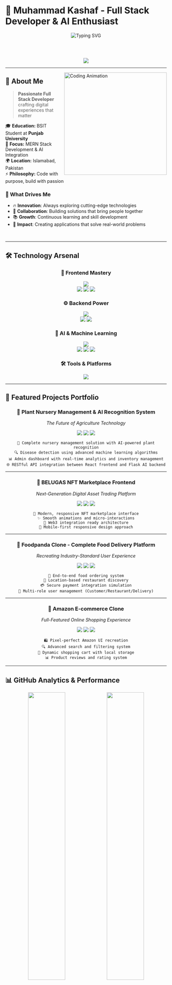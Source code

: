 # 💫 Muhammad Kashaf - Full Stack Developer & AI Enthusiast

<div align="center">
  
  <!-- Enhanced Typing Animation -->
  <img src="https://readme-typing-svg.herokuapp.com?font=JetBrains+Mono&size=28&duration=3000&pause=800&color=00D9FF&center=true&vCenter=true&multiline=true&width=900&height=100&lines=👋+Hi%2C+I'm+Muhammad+Kashaf;🎓+BSIT+Student+%7C+Punjab+University;💻+MERN+Stack+Developer+%2B+AI+Specialist;🚀+Building+Next-Gen+Web+%26+AI+Solutions;🌟+Turning+Ideas+Into+Digital+Reality" alt="Typing SVG" />
  
  <br><br>
  
  <!-- Professional Banner -->
  <img src="https://capsule-render.vercel.app/api?type=waving&color=gradient&customColorList=6,11,20&height=200&section=header&text=Welcome%20to%20My%20Digital%20World&fontSize=40&fontColor=fff&animation=fadeIn&fontAlignY=32" />
  
</div>

---

<img align="right" src="https://user-images.githubusercontent.com/74038190/229223263-cf2e4b07-2615-4f87-9c38-e37600f8381a.gif" width="320" alt="Coding Animation"/>

## 🎯 About Me

> **Passionate Full Stack Developer** crafting digital experiences that matter

🎓 **Education:** BSIT Student at **Punjab University**  
💼 **Focus:** MERN Stack Development & AI Integration  
🌍 **Location:** Islamabad, Pakistan  
⚡ **Philosophy:** Code with purpose, build with passion  

### 🎨 What Drives Me
- 🔥 **Innovation**: Always exploring cutting-edge technologies
- 🤝 **Collaboration**: Building solutions that bring people together  
- 📚 **Growth**: Continuous learning and skill development
- 🎯 **Impact**: Creating applications that solve real-world problems

<br clear="right"/>

---

## 🛠️ Technology Arsenal

<div align="center">

### 🎨 Frontend Mastery
<p>
  <img src="https://skillicons.dev/icons?i=html,css,js,react,nextjs,tailwind,sass,bootstrap" />
  <br/>
  <img src="https://img.shields.io/badge/Framer_Motion-0055FF?style=for-the-badge&logo=framer&logoColor=white" />
  <img src="https://img.shields.io/badge/Shadcn/UI-000000?style=for-the-badge&logo=shadcnui&logoColor=white" />
  <img src="https://img.shields.io/badge/Material_UI-007FFF?style=for-the-badge&logo=mui&logoColor=white" />
</p>

### ⚙️ Backend Power
<p>
  <img src="https://skillicons.dev/icons?i=nodejs,express,python,flask,fastapi,mongodb,mysql,postgresql" />
  <br/>
  <img src="https://img.shields.io/badge/Socket.io-010101?style=for-the-badge&logo=socket.io&logoColor=white" />
  <img src="https://img.shields.io/badge/JWT-000000?style=for-the-badge&logo=jsonwebtokens&logoColor=white" />
</p>

### 🤖 AI & Machine Learning
<p>
  <img src="https://skillicons.dev/icons?i=tensorflow,opencv" />
  <br/>
  <img src="https://img.shields.io/badge/OpenAI-412991?style=for-the-badge&logo=openai&logoColor=white" />
  <img src="https://img.shields.io/badge/Computer_Vision-FF6F00?style=for-the-badge&logo=opencv&logoColor=white" />
  <img src="https://img.shields.io/badge/Machine_Learning-FF6F00?style=for-the-badge&logo=tensorflow&logoColor=white" />
</p>

### 🛠️ Tools & Platforms
<p>
  <img src="https://skillicons.dev/icons?i=git,github,vscode,figma,postman,docker,vercel,netlify" />
</p>

</div>

---

## 🌟 Featured Projects Portfolio

<div align="center">

### 🌱 **Plant Nursery Management & AI Recognition System**
*The Future of Agriculture Technology*

<img src="https://img.shields.io/badge/MERN_Stack-61DAFB?style=for-the-badge&logo=react&logoColor=black" />
<img src="https://img.shields.io/badge/Flask_AI-000000?style=for-the-badge&logo=flask&logoColor=white" />
<img src="https://img.shields.io/badge/Computer_Vision-FF6F00?style=for-the-badge&logo=opencv&logoColor=white" />

```
🎯 Complete nursery management solution with AI-powered plant recognition
🔍 Disease detection using advanced machine learning algorithms
📊 Admin dashboard with real-time analytics and inventory management
🌐 RESTful API integration between React frontend and Flask AI backend
```

---

### 🐳 **BELUGAS NFT Marketplace Frontend**
*Next-Generation Digital Asset Trading Platform*

<img src="https://img.shields.io/badge/React-61DAFB?style=for-the-badge&logo=react&logoColor=black" />
<img src="https://img.shields.io/badge/Tailwind_CSS-38B2AC?style=for-the-badge&logo=tailwind-css&logoColor=white" />
<img src="https://img.shields.io/badge/Framer_Motion-0055FF?style=for-the-badge&logo=framer&logoColor=white" />

```
🎨 Modern, responsive NFT marketplace interface
✨ Smooth animations and micro-interactions
🔗 Web3 integration ready architecture
📱 Mobile-first responsive design approach
```

---

### 🍔 **Foodpanda Clone - Complete Food Delivery Platform**
*Recreating Industry-Standard User Experience*

<img src="https://img.shields.io/badge/React-61DAFB?style=for-the-badge&logo=react&logoColor=black" />
<img src="https://img.shields.io/badge/Node.js-339933?style=for-the-badge&logo=node.js&logoColor=white" />
<img src="https://img.shields.io/badge/MongoDB-47A248?style=for-the-badge&logo=mongodb&logoColor=white" />

```
🛒 End-to-end food ordering system
📍 Location-based restaurant discovery
💳 Secure payment integration simulation
👤 Multi-role user management (Customer/Restaurant/Delivery)
```

---

### 🛒 **Amazon E-commerce Clone**
*Full-Featured Online Shopping Experience*

<img src="https://img.shields.io/badge/JavaScript-F7DF1E?style=for-the-badge&logo=javascript&logoColor=black" />
<img src="https://img.shields.io/badge/CSS3-1572B6?style=for-the-badge&logo=css3&logoColor=white" />
<img src="https://img.shields.io/badge/Responsive-FF4088?style=for-the-badge" />

```
🛍️ Pixel-perfect Amazon UI recreation
🔍 Advanced search and filtering system
🛒 Dynamic shopping cart with local storage
📊 Product reviews and rating system
```

</div>

---

## 📊 GitHub Analytics & Performance

<div align="center">
  
  <!-- GitHub Stats Cards with Custom Styling -->
  <img width="48%" src="https://github-readme-stats.vercel.app/api?username=kashafmhr&show_icons=true&theme=radical&hide_border=true&bg_color=0D1117&title_color=F85D7F&icon_color=F8D866&text_color=FFFFFF&count_private=true&include_all_commits=true" />
  <img width="48%" src="https://github-readme-streak-stats.herokuapp.com?user=kashafmhr&theme=radical&hide_border=true&background=0D1117&stroke=F85D7F&ring=F8D866&fire=F85D7F&currStreakLabel=FFFFFF&sideLabels=FFFFFF&currStreakNum=FFFFFF&sideNums=FFFFFF" />
  
  <br/><br/>
  
  <!-- Language Stats -->
  <img width="60%" src="https://github-readme-stats.vercel.app/api/top-langs/?username=kashafmhr&layout=compact&theme=radical&hide_border=true&bg_color=0D1117&title_color=F85D7F&text_color=FFFFFF&langs_count=8" />
  
  <br/><br/>
  
  <!-- Activity Graph -->
  <img width="95%" src="https://github-readme-activity-graph.vercel.app/graph?username=kashafmhr&theme=react-dark&hide_border=true&area=true&custom_title=Contribution%20Activity%20Over%20Time" />
  
  <br/><br/>
  
  <!-- Profile Trophy -->
  <img src="https://github-profile-trophy.vercel.app/?username=kashafmhr&theme=radical&no-frame=true&row=1&column=7&margin-h=15&margin-w=5" />

</div>

---

## 💼 Professional Experience & Achievements

<div align="center">

| 🏆 Achievement | 📊 Metric | 🎯 Impact |
|:---|:---:|:---|
| **Projects Completed** | 15+ | Full-stack web applications |
| **Technologies Mastered** | 20+ | Frontend, Backend, AI/ML |
| **Code Contributions** | 500+ | Open source & personal projects |
| **Problem-Solving** | Daily | LeetCode & real-world challenges |

</div>

### 🎯 Current Focus Areas
- 🤖 **AI Integration**: Building intelligent web applications
- 🏗️ **System Architecture**: Scalable and maintainable solutions  
- 📱 **Mobile Development**: React Native exploration
- ☁️ **Cloud Technologies**: AWS & Azure deployment strategies

---

## 🌐 Let's Connect & Collaborate

<div align="center">

### 📬 Reach Out to Me

<p>
  <a href="https://www.linkedin.com/in/kashafmhr" target="_blank">
    <img src="https://img.shields.io/badge/LinkedIn-0077B5?style=for-the-badge&logo=linkedin&logoColor=white&logoWidth=20" />
  </a>
  <a href="https://www.instagram.com/kshihmehr" target="_blank">
    <img src="https://img.shields.io/badge/Instagram-E4405F?style=for-the-badge&logo=instagram&logoColor=white" />
  </a>
  <a href="https://mkashafportfolio.netlify.app/" target="_blank">
    <img src="https://img.shields.io/badge/Portfolio-FF5722?style=for-the-badge&logo=google-chrome&logoColor=white" />
  </a>
  <a href="mailto:kashafmhr@gmail.com" target="_blank">
    <img src="https://img.shields.io/badge/Email-D14836?style=for-the-badge&logo=gmail&logoColor=white" />
  </a>
</p>

### 💬 Open for Opportunities
```
🚀 Full-Stack Development Projects
🤝 Open Source Collaborations  
💼 Internship & Job Opportunities
🧠 AI/ML Project Partnerships
📚 Knowledge Sharing & Mentoring
```

</div>

---

## ⚡ Fun Facts & Personal Touch

<div align="center">

<img src="https://user-images.githubusercontent.com/74038190/212284158-e840e285-664b-44d7-b79b-e264b5e54825.gif" width="300">

### 🎯 When I'm Not Coding...
- 🎮 Gaming & exploring virtual worlds
- 📚 Reading tech blogs & staying updated
- 🌱 Learning new programming languages
- ☕ Coffee enthusiast & late-night coder
- 🎵 Music lover & productivity optimizer

</div>

---

<div align="center">
  
  <!-- Animated Footer -->
  <img src="https://capsule-render.vercel.app/api?type=waving&color=gradient&customColorList=6,11,20&height=120&section=footer&animation=fadeIn" />
  
  ### 💙 "Code is Poetry, Logic is Art" 💙
  
  <img src="https://komarev.com/ghpvc/?username=kashafmhr&style=for-the-badge&color=brightgreen" />
  
  *Last Updated: August 2025*
  
</div>

---

<!-- Easter Eggs for Fellow Developers -->
<!-- 
  🎉 Thanks for checking out my profile! 
  If you're reading this, you're probably a fellow developer.
  Let's connect and build something amazing together! 
  
  Fun fact: This README took longer to perfect than some of my projects! 😄
-->
